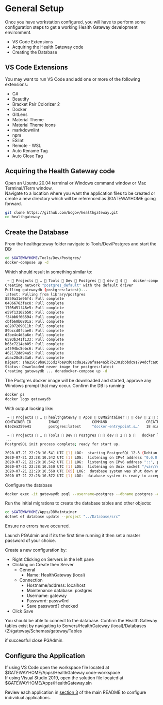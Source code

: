 # General Setup

Once you have workstation configured, you will have to perform some configuration steps to get a working Health Gateway development environment.

* VS Code Extensions
* Acquiring the Health Gateway code
* Creating the Database

## VS Code Extensions

You may want to run VS Code and add one or more of the following extensions:

* C#
* Beautify
* Bracket Pair Colorizer 2
* Docker
* GitLens
* Material Theme
* Material Theme Icons
* markdownlint
* npm
* ESlint
* Remote - WSL
* Auto Rename Tag
* Auto Close Tag

## Acquiring the Health Gateway code

Open an Ubuntu 20.04 terminal or Windows command window or Mac Terminal/iTerm window.  
Navigate to a location where you want the application files to be created or create a new directory which will be referenced as $GATEWAYHOME going forward.

```bash
git clone https://github.com/bcgov/healthgateway.git
cd healthgateway
```

## Create the Database

From the healthgateway folder navigate to Tools/Dev/Postgres and start the DB:

```bash
cd $GATEWAYHOME/Tools/Dev/Postgres/
docker-compose up -d
```

Which should result in something similar to:

```bash
 ~  Projects  …  Tools  Dev  Postgres   dev  $    docker-compose up -d
Creating network "postgres_default" with the default driver
Pulling gatewaydb (postgres:latest)...
latest: Pulling from library/postgres
8559a31e96f4: Pull complete
04866763fec8: Pull complete
1705d51f48e5: Pull complete
e59f13162b50: Pull complete
f34bb6f66594: Pull complete
cbfb60b6801a: Pull complete
e8207269011b: Pull complete
89bccd0fcae0: Pull complete
d3be4c4d3a6e: Pull complete
6593b341f133: Pull complete
b63c7214eb05: Pull complete
a4594bc5ebc6: Pull complete
462172dd94a5: Pull complete
abac28c8c3a0: Pull complete
Digest: sha256:9ba6355d27ba9cd0acda1e28afaae4a5b7b2301bbbdc91794dcfca95ab08d2ef
Status: Downloaded newer image for postgres:latest
Creating gatewaydb ... donedocker-compose up -d
```

The Postgres docker image will be downloaded and started, approve any Windows prompt that may occur.  Confirm the DB is running:

```bash
docker ps
docker logs gatewaydb
```

With output looking like:

```bash
 ~  Projects  …  healthgateway  Apps  DBMaintainer   dev  2  $    docker ps
CONTAINER ID        IMAGE               COMMAND                  CREATED             STATUS              PORTS                    NAMES
61e2ea259e41        postgres:latest     "docker-entrypoint.s…"   18 minutes ago      Up 18 minutes       0.0.0.0:5432->5432/tcp   gatewaydb

 ~  Projects  …  Tools  Dev  Postgres   dev  2  $    docker logs gatewaydb
...
PostgreSQL init process complete; ready for start up.

2020-07-21 22:28:10.541 UTC [1] LOG:  starting PostgreSQL 12.3 (Debian 12.3-1.pgdg100+1) on x86_64-pc-linux-gnu, compiled by gcc (Debian 8.3.0-6) 8.3.0, 64-bit
2020-07-21 22:28:10.542 UTC [1] LOG:  listening on IPv4 address "0.0.0.0", port 5432
2020-07-21 22:28:10.542 UTC [1] LOG:  listening on IPv6 address "::", port 5432
2020-07-21 22:28:10.550 UTC [1] LOG:  listening on Unix socket "/var/run/postgresql/.s.PGSQL.5432"
2020-07-21 22:28:10.568 UTC [65] LOG:  database system was shut down at 2020-07-21 22:28:10 UTC
2020-07-21 22:28:10.572 UTC [1] LOG:  database system is ready to accept connections
```

Configure the database

```bash
docker exec -it gatewaydb psql --username=postgres --dbname postgres -a -f /scripts/SetupDevDB.sql
```

Run the initial migrations to create the database tables and other objects:

```bash
cd $GATEWAYHOME/Apps/DBMaintainer
dotnet ef database update --project "../Database/src"
```

Ensure no errors have occurred.

Launch PGAdmin and if its the first time running it then set a master password of your choice.

Create a new configuration by:

* Right Clicking on Servers in the left pane
* Clicking on Create then Server
  * General
    * Name: HealthGateway (local)
  * Connection
    * Hostname/address: localhost
    * Maintenance database: postgres
    * Username: gateway
    * Password: passw0rd
    * Save password? checked
* Click Save

You should be able to connect to the database.  Confirm the Health Gateway tables exist by navigating to Servers/HealthGateway (local)/Databases (2)/gateway/Schemas/gateway/Tables  

if successful close PGAdmin.

## Configure the Application

If using VS Code open the workspace file located at $GATEWAYHOME/Apps/HealthGateway.code-workspace  
If using Visual Studio 2019, open the solution file located at $GATEWAYHOME/Apps/HealthGateway.sln  

Review each application in [section 3](../README.md) of the main README to configure individual applications.
